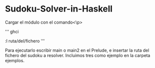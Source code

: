 # Sudoku-Solver-in-Haskell

<p>Cargar el módulo con el comando<\p>

'''
ghci

:l ruta/del/fichero
'''

Para ejecutarlo escribir main o main2 en el Prelude, e insertar la ruta del fichero del sudoku a resolver.
Incluimos tres como ejemplo en la carpeta ejemplos.
